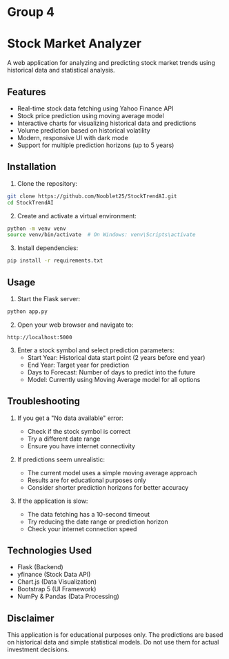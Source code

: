 # Group 4

# Stock Market Analyzer

A web application for analyzing and predicting stock market trends using historical data and statistical analysis.

## Features

- Real-time stock data fetching using Yahoo Finance API
- Stock price prediction using moving average model
- Interactive charts for visualizing historical data and predictions
- Volume prediction based on historical volatility
- Modern, responsive UI with dark mode
- Support for multiple prediction horizons (up to 5 years)

## Installation

1. Clone the repository:
```bash
git clone https://github.com/Nooblet25/StockTrendAI.git
cd StockTrendAI
```

2. Create and activate a virtual environment:
```bash
python -m venv venv
source venv/bin/activate  # On Windows: venv\Scripts\activate
```

3. Install dependencies:
```bash
pip install -r requirements.txt
```

## Usage

1. Start the Flask server:
```bash
python app.py
```

2. Open your web browser and navigate to:
```
http://localhost:5000
```

3. Enter a stock symbol and select prediction parameters:
   - Start Year: Historical data start point (2 years before end year)
   - End Year: Target year for prediction
   - Days to Forecast: Number of days to predict into the future
   - Model: Currently using Moving Average model for all options

## Troubleshooting

1. If you get a "No data available" error:
   - Check if the stock symbol is correct
   - Try a different date range
   - Ensure you have internet connectivity

2. If predictions seem unrealistic:
   - The current model uses a simple moving average approach
   - Results are for educational purposes only
   - Consider shorter prediction horizons for better accuracy

3. If the application is slow:
   - The data fetching has a 10-second timeout
   - Try reducing the date range or prediction horizon
   - Check your internet connection speed

## Technologies Used

- Flask (Backend)
- yfinance (Stock Data API)
- Chart.js (Data Visualization)
- Bootstrap 5 (UI Framework)
- NumPy & Pandas (Data Processing)

## Disclaimer

This application is for educational purposes only. The predictions are based on historical data and simple statistical models. Do not use them for actual investment decisions.

